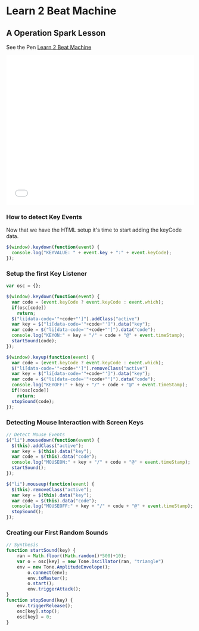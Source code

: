 # Learn 2 Beat Machine
## A Operation Spark Lesson

See the Pen <a href='http://codepen.io/spencerthayer/pen/pJZGVx/'>Learn 2 Beat Machine </a>

<iframe height='401' scrolling='no' src='//codepen.io/spencerthayer/embed/pJZGVx/?height=401&theme-id=0&default-tab=result' frameborder='no' allowtransparency='true' allowfullscreen='true' style='width: 100%;'></iframe>

### How to detect Key Events

Now that we have the HTML setup it's time to start adding the keyCode data.
```javascript
$(window).keydown(function(event) {
  console.log("KEYVALUE: " + event.key + ":" + event.keyCode);
});
```

### Setup the first Key Listener
```javascript
var osc = {};

$(window).keydown(function(event) {
  var code = (event.keyCode ? event.keyCode : event.which);
  if(osc[code])
    return;
  $("li[data-code='"+code+"']").addClass("active")
  var key = $("li[data-code='"+code+"']").data("key");
  var code = $("li[data-code='"+code+"']").data("code");
  console.log("KEYON:" + key + "/" + code + "@" + event.timeStamp);
  startSound(code);
});

$(window).keyup(function(event) {
  var code = (event.keyCode ? event.keyCode : event.which);
  $("li[data-code='"+code+"']").removeClass("active")
  var key = $("li[data-code='"+code+"']").data("key");
  var code = $("li[data-code='"+code+"']").data("code");
  console.log("KEYOFF:" + key + "/" + code + "@" + event.timeStamp);
  if(!osc[code])
    return;
  stopSound(code);
});
```
### Detecting Mouse Interaction with Screen Keys
```javascript
// Detect Mouse Events
$("li").mousedown(function(event) {
  $(this).addClass("active");
  var key = $(this).data("key");
  var code = $(this).data("code");
  console.log("MOUSEON:" + key + "/" + code + "@" + event.timeStamp);
  startSound();
});

$("li").mouseup(function(event) {
  $(this).removeClass("active");
  var key = $(this).data("key");
  var code = $(this).data("code");
  console.log("MOUSEOFF:" + key + "/" + code + "@" + event.timeStamp);
  stopSound();
});
```
### Creating our First Random Sounds
```javascript
// Synthesis
function startSound(key) {
    ran = Math.floor((Math.random()*500)+10);
    var o = osc[key] = new Tone.Oscillator(ran, "triangle")
    env = new Tone.AmplitudeEnvelope();
        o.connect(env);
        env.toMaster();
        o.start();
        env.triggerAttack();
}
function stopSound(key) {
    env.triggerRelease();
    osc[key].stop();
    osc[key] = 0;
}
```
